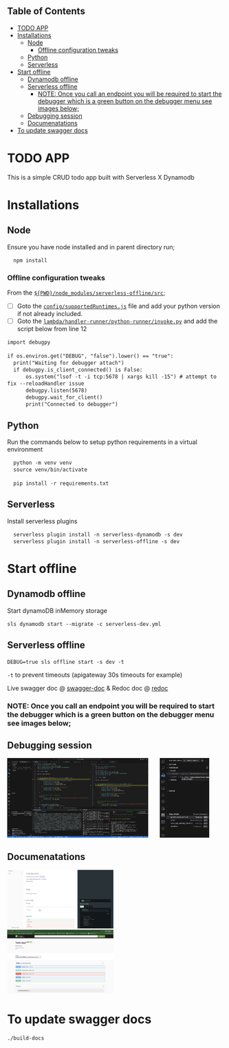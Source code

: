## Table of Contents

- [TODO APP](#todo-app)
- [Installations](#installations)
  - [Node](#node)
    - [Offline configuration tweaks](#offline-configuration-tweaks)
  - [Python](#python)
  - [Serverless](#serverless)
- [Start offline](#start-offline)
  - [Dynamodb offline](#dynamodb-offline)
  - [Serverless offline](#serverless-offline)
    - [NOTE: Once you call an endpoint you will be required to start the debugger which is a green button on the debugger menu see images below;](#note-once-you-call-an-endpoint-you-will-be-required-to-start-the-debugger-which-is-a-green-button-on-the-debugger-menu-see-images-below)
  - [Debugging session](#debugging-session)
  - [Documenatations](#documenatations)
- [To update swagger docs](#to-update-swagger-docs)

# TODO APP

This is a simple CRUD todo app built with Serverless X Dynamodb

# Installations

## Node

Ensure you have node installed and in parent directory run;

```
  npm install
```

### Offline configuration tweaks

From the [`${PWD}/node_modules/serverless-offline/src`](node_modules/serverless-offline/src);

- [ ] Goto the [`config/supportedRuntimes.js`](node_modules/serverless-offline/src/config/supportedRuntimes.js#L30) file and add your python version if not already included.
- [ ] Goto the [`lambda/handler-runner/python-runner/invoke.py`](node_modules/serverless-offline/src/lambda/handler-runner/python-runner/invoke.py#L12) and add the script below from line 12

```
import debugpy

if os.environ.get("DEBUG", "false").lower() == "true":
  print("Waiting for debugger attach")
  if debugpy.is_client_connected() is False:
      os.system("lsof -t -i tcp:5678 | xargs kill -15") # attempt to fix --reloadHandler issue
      debugpy.listen(5678)
      debugpy.wait_for_client()
      print("Connected to debugger")
```

## Python

Run the commands below to setup python requirements in a virtual environment

```
  python -m venv venv
  source venv/bin/activate

  pip install -r requirements.txt

```

## Serverless

Install serverless plugins

```
  serverless plugin install -n serverless-dynamodb -s dev
  serverless plugin install -n serverless-offline -s dev
```

# Start offline

## Dynamodb offline

Start dynamoDB inMemory storage

```
sls dynamodb start --migrate -c serverless-dev.yml
```

## Serverless offline

```
DEBUG=true sls offline start -s dev -t
```

`-t` to prevent timeouts (apigateway 30s timeouts for example)

Live swagger doc @ [swagger-doc](http://localhost:3000/dev/docs/swagger-doc.html) & Redoc doc @ [redoc](http://localhost:3000/dev/docs/redoc-static.html)

### NOTE: Once you call an endpoint you will be required to start the debugger which is a green button on the debugger menu see images below;

## Debugging session

<p float="left">
  <img src="./assets/debugger.png" width="65%" />
  &nbsp;&nbsp;&nbsp;&nbsp;&nbsp;
  <img src="./assets/debugger-ide.png" width="22.7%" />
</p>

## Documenatations

<p float="left">
  <img src="assets/redocly.png" width="49%" />
  &nbsp;
  <img src="assets/swagger.png" width="49%" />
</p>

# To update swagger docs

```
./build-docs
```
